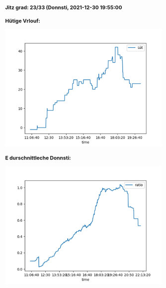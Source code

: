 ### Jitz grad: 23/33 (Donnsti, 2021-12-30 19:55:00

### Hütige Vrlouf:
![Graph](Today.png)

### E durschnittleche Donnsti:
![Graph](Donnsti.png)